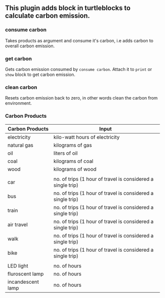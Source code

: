 ## This plugin adds block in turtleblocks to calculate carbon emission.

### consume carbon

Takes products as argument and consume it's carbon, i.e adds carbon to overall carbon emission.

### get carbon

Gets carbon emission consumed by `consume carbon`. Attach it to `print` or `show` block to get carbon emission.

### clean carbon

Resets carbon emission back to zero, in other words clean the carbon from environment.

### Carbon Products

| Carbon Products    | Input                                                       |
| ----------------   | ----------------------------------------------------------- |
| electricity        | kilo-watt hours of electricity                              |
| natural gas        | kilograms of gas                                            |
| oil                | liters of oil                                               |
| coal               | kilograms of coal                                           |
| wood               | kilograms of wood                                           |
|  |  |
| car                | no. of trips (1 hour of travel is considered a single trip) |
| bus                | no. of trips (1 hour of travel is considered a single trip) |
| train              | no. of trips (1 hour of travel is considered a single trip) |
| air travel         | no. of trips (1 hour of travel is considered a single trip) |
| walk               | no. of trips (1 hour of travel is considered a single trip) |
| bike               | no. of trips (1 hour of travel is considered a single trip) |
|  |  |
| LED light          | no. of hours                                                |
| fluroscent lamp    | no. of hours                                                |
| incandescent lamp  | no. of hours                                                |
<!--
|  |  |
| book (hard cover)  | no. of books                                                |
| book (soft cover)  | no. of books                                                |
| air conditioner    | no. of hours                                                |
-->